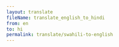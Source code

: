 ```yaml
--- 
layout: translate 
fileName: translate_english_to_hindi 
from: en
to: hi 
permalink: translate/swahili-to-english
---
```

